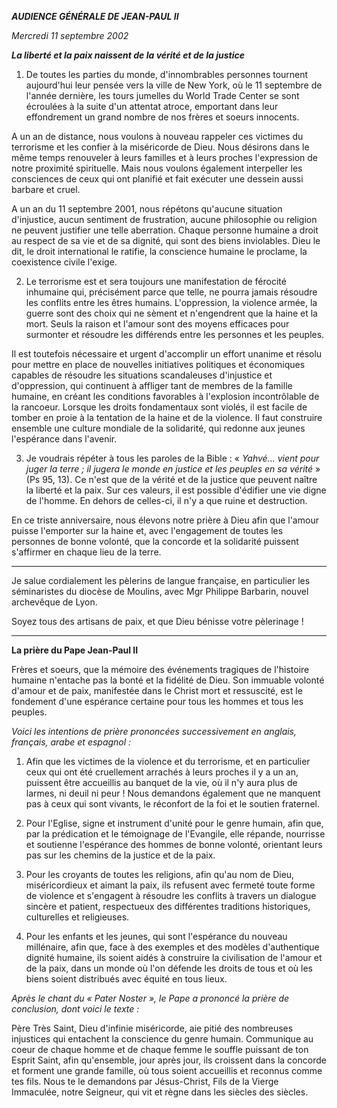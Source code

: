 ***AUDIENCE GÉNÉRALE DE JEAN-PAUL II***

*Mercredi 11 septembre 2002*

***La liberté et la paix naissent de la vérité et de la justice***

1. De toutes les parties du monde, d'innombrables personnes tournent aujourd'hui leur pensée vers la ville de New York, où le 11 septembre de l'année dernière, les tours jumelles du World Trade Center se sont écroulées à la suite d'un attentat atroce, emportant dans leur effondrement un grand nombre de nos frères et soeurs innocents.

A un an de distance, nous voulons à nouveau rappeler ces victimes du terrorisme et les confier à la miséricorde de Dieu. Nous désirons dans le même temps renouveler à leurs familles et à leurs proches l'expression de notre proximité spirituelle. Mais nous voulons également interpeller les consciences de ceux qui ont planifié et fait exécuter une dessein aussi barbare et cruel.

A un an du 11 septembre 2001, nous répétons qu'aucune situation d'injustice, aucun sentiment de frustration, aucune philosophie ou religion ne peuvent justifier une telle aberration. Chaque personne humaine a droit au respect de sa vie et de sa dignité, qui sont des biens inviolables. Dieu le dit, le droit international le ratifie, la conscience humaine le proclame, la coexistence civile l'exige.

2. Le terrorisme est et sera toujours une manifestation de férocité inhumaine qui, précisément parce que telle, ne pourra jamais résoudre les conflits entre les êtres humains. L'oppression, la violence armée, la guerre sont des choix qui ne sèment et n'engendrent que la haine et la mort. Seuls la raison et l'amour sont des moyens efficaces pour surmonter et résoudre les différends entre les personnes et les peuples.

Il est toutefois nécessaire et urgent d'accomplir un effort unanime et résolu pour mettre en place de nouvelles initiatives politiques et économiques capables de résoudre les situations scandaleuses d'injustice et d'oppression, qui continuent à affliger tant de membres de la famille humaine, en créant les conditions favorables à l'explosion incontrôlable de la rancoeur. Lorsque les droits fondamentaux sont violés, il est facile de tomber en proie à la tentation de la haine et de la violence. Il faut construire ensemble une culture mondiale de la solidarité, qui redonne aux jeunes l'espérance dans l'avenir.

3. Je voudrais répéter à tous les paroles de la Bible : « *Yahvé... vient pour juger la terre ; il jugera le monde en justice et les peuples en sa vérité* » (Ps 95, 13). Ce n'est que de la vérité et de la justice que peuvent naître la liberté et la paix. Sur ces valeurs, il est possible d'édifier une vie digne de l'homme. En dehors de celles-ci, il n'y a que ruine et destruction.

En ce triste anniversaire, nous élevons notre prière à Dieu afin que l'amour puisse l'emporter sur la haine et, avec l'engagement de toutes les personnes de bonne volonté, que la concorde et la solidarité puissent s'affirmer en chaque lieu de la terre.

***

Je salue cordialement les pèlerins de langue française, en particulier les séminaristes du diocèse de Moulins, avec Mgr Philippe Barbarin, nouvel archevêque de Lyon.

Soyez tous des artisans de paix, et que Dieu bénisse votre pèlerinage !

* * *

**La prière du Pape Jean-Paul II**

Frères et soeurs, que la mémoire des événements tragiques de l'histoire humaine n'entache pas la bonté et la fidélité de Dieu. Son immuable volonté d'amour et de paix, manifestée dans le Christ mort et ressuscité, est le fondement d'une espérance certaine pour tous les hommes et tous les peuples.

*Voici les intentions de prière prononcées successivement en anglais, français, arabe et espagnol :*

1. Afin que les victimes de la violence et du terrorisme, et en particulier ceux qui ont été cruellement arrachés à leurs proches il y a un an, puissent être accueillis au banquet de la vie, où il n'y aura plus de larmes, ni deuil ni peur ! Nous demandons également que ne manquent pas à ceux qui sont vivants, le réconfort de la foi et le soutien fraternel.

2. Pour l'Eglise, signe et instrument d'unité pour le genre humain, afin que, par la prédication et le témoignage de l'Evangile, elle répande, nourrisse et soutienne l'espérance des hommes de bonne volonté, orientant leurs pas sur les chemins de la justice et de la paix.

3. Pour les croyants de toutes les religions, afin qu'au nom de Dieu, miséricordieux et aimant la paix, ils refusent avec fermeté toute forme de violence et s'engagent à résoudre les conflits à travers un dialogue sincère et patient, respectueux des différentes traditions historiques, culturelles et religieuses.

4. Pour les enfants et les jeunes, qui sont l'espérance du nouveau millénaire, afin que, face à des exemples et des modèles d'authentique dignité humaine, ils soient aidés à construire la civilisation de l'amour et de la paix, dans un monde où l'on défende les droits de tous et où les biens soient distribués avec équité en tous lieux.

*Après le chant du « *Pater Noster* », le Pape a prononcé la prière de conclusion, dont voici le texte :*

Père Très Saint, Dieu d'infinie miséricorde, aie pitié des nombreuses injustices qui entachent la conscience du genre humain. Communique au coeur de chaque homme et de chaque femme le souffle puissant de ton Esprit Saint, afin qu'ensemble, jour après jour, ils croissent dans la concorde et forment une grande famille, où tous soient accueillis et reconnus comme tes fils. Nous te le demandons par Jésus-Christ, Fils de la Vierge Immaculée, notre Seigneur, qui vit et règne dans les siècles des siècles.